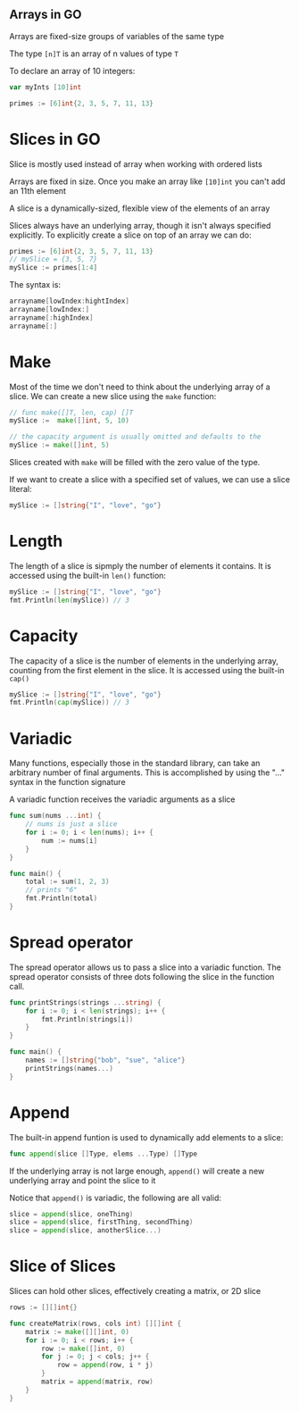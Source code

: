 ## Arrays in GO

Arrays are fixed-size groups of variables of the same type

The type <code>[n]T</code> is an array of n values of type <code>T</code>

To declare an array of 10 integers:

```go
var myInts [10]int
```

```go
primes := [6]int{2, 3, 5, 7, 11, 13}
```

# Slices in GO

Slice is mostly used instead of array when working with ordered lists

Arrays are fixed in size. Once you make an array like <code>[10]int</code> you can't add an 11th element

A slice is a dynamically-sized, flexible view of the elements of an array

Slices always have an underlying array, though it isn't always specified explicitly. To explicitly create a slice on top of an array we can do:

```go
primes := [6]int{2, 3, 5, 7, 11, 13}
// mySlice = {3, 5, 7}
mySlice := primes[1:4]
```

The syntax is:

```go
arrayname[lowIndex:hightIndex]
arrayname[lowIndex:]
arrayname[:highIndex]
arrayname[:]
```

# Make

Most of the time we don't need to think about the underlying array of a slice. We can create a new slice using the <code>make</code> function:

```go
// func make([]T, len, cap) []T
mySlice :=  make([]int, 5, 10)

// the capacity argument is usually omitted and defaults to the
mySlice := make([]int, 5)
```

Slices created with <code>make</code> will be filled with the zero value of the type.

If we want to create a slice with a specified set of values, we can use a slice literal:

```go
mySlice := []string{"I", "love", "go"}
```

# Length

The length of a slice is sipmply the number of elements it contains. It is accessed using the built-in <code>len()</code> function:

```go
mySlice := []string{"I", "love", "go"}
fmt.Println(len(mySlice)) // 3
```

# Capacity

The capacity of a slice is the number of elements in the underlying array, counting from the first element in the slice. It is accessed using the built-in <code>cap()</code>

```go
mySlice := []string{"I", "love", "go"}
fmt.Println(cap(mySlice)) // 3
```

# Variadic

Many functions, especially those in the standard library, can take an arbitrary number of final arguments. This is accomplished by using the "..." syntax in the function signature

A variadic function receives the variadic arguments as a slice

```go
func sum(nums ...int) {
    // nums is just a slice
    for i := 0; i < len(nums); i++ {
        num := nums[i]
    }
}

func main() {
    total := sum(1, 2, 3)
    // prints "6"
    fmt.Println(total)
}
```

# Spread operator

The spread operator allows us to pass a slice into a variadic function. The spread operator consists of three dots following the slice in the function call.

```go
func printStrings(strings ...string) {
    for i := 0; i < len(strings); i++ {
        fmt.Println(strings[i])
    }
}

func main() {
    names := []string{"bob", "sue", "alice"}
    printStrings(names...)
}
```

# Append
The built-in append funtion is used to dynamically add elements to a slice:

```go
func append(slice []Type, elems ...Type) []Type
```
If the underlying array is not large enough, <code>append()</code> will create a new underlying array and point the slice to it

Notice that <code>append()</code> is variadic, the following are all valid:

```go
slice = append(slice, oneThing)
slice = append(slice, firstThing, secondThing)
slice = append(slice, anotherSlice...)
```

# Slice of Slices
Slices can hold other slices, effectively creating a matrix, or 2D slice

```go
rows := [][]int{}
```

```go
func createMatrix(rows, cols int) [][]int {
    matrix := make([][]int, 0)
    for i := 0; i < rows; i++ {
        row := make([]int, 0)
        for j := 0; j < cols; j++ {
            row = append(row, i * j)
        }
        matrix = append(matrix, row)
    }
}
```